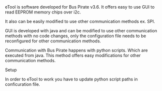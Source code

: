 eTool is software developed for Bus Pirate v3.6. It offers easy to use GUI to read EEPROM memory chips over i2c.

It also can be easily modified to use other communication methods ex. SPI.

GUI is developed with java and can be modified to use other communication methods with no code changes, only the configuration file needs to be reconfigured for other communication methods.

Communication with Bus Pirate happens with python scripts. Which are executed from java. This method offers easy modifications for other communication methods.

Setup

In order to eTool to work you have to update python script paths in conficuration file.

